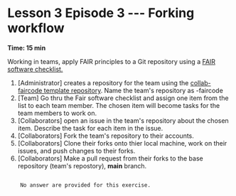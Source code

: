 # Lesson 3 Episode 3 --- Forking workflow 
**Time: 15 min**

Working in teams, apply FAIR principles to a Git repository using a [FAIR software checklist.](https://tu-delft-dcc.github.io/docs/software/fair_software/checklist.html)

1. [Administrator] creates a repository for the team using the [collab-faircode template repository](https://github.com/the-magnificents/collab-faircode). Name the team's repository as <team-name>-faircode
3. [Team] Go thru the Fair software checklist and assign one item from the list to each team member. The chosen item will become tasks for the team members to work on.
3. [Collaborators] open an issue in the team's repository about the chosen item. Describe the task for each item in the issue.
2. [Collaborators] Fork the team's repository to their accounts.
4. [Collaborators] Clone their forks onto thier local machine, work on their issues, and push changes to their forks.
5. [Collaborators] Make a pull request from their forks to the base repository (team's repostory), **main** branch.

```{dropdown} Answers

    No answer are provided for this exercise.

```